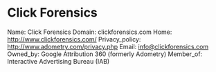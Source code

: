 
# Click Forensics

Name: Click Forensics
Domain: clickforensics.com
Home: http://www.clickforensics.com/
Privacy_policy: http://www.adometry.com/privacy.php
Email: info@clickforensics.com
Owned_by: Google Attribution 360 (formerly Adometry)
Member_of: Interactive Advertising Bureau (IAB)
